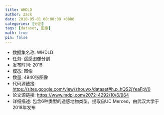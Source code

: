 ```yaml
---
title: WHDLD
author: Zack
date: 2018-05-01 00:00:00 +0800
categories: [分割]
tags: [dataset, 图像]
math: true
pin: false
---
```

- 数据集名称: WHDLD
- 任务: 遥感图像分割
- 发布时间: 2018
- 模态: 图像
- 数量: 4940张图像
- 代码源链接: https://sites.google.com/view/zhouwx/dataset#h.p_hQS2jYeaFpV0
- 论文源链接: https://www.mdpi.com/2072-4292/10/6/964
- 详细描述: 包含6种类型的遥感地物类型，提取自UC Merced，由武汉大学于2018年发布

